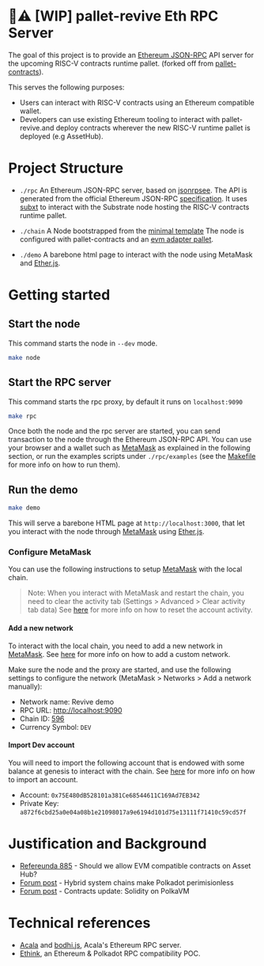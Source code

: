 # 🚧⚠️ [WIP] pallet-revive Eth RPC Server

The goal of this project is to provide an [Ethereum JSON-RPC](https://ethereum.org/en/developers/docs/apis/json-rpc/) API server for the upcoming RISC-V contracts runtime pallet. (forked off from [pallet-contracts](https://github.com/paritytech/polkadot-sdk/tree/master/substrate/frame/contracts)).

This serves the following purposes:

- Users can interact with RISC-V contracts using an Ethereum compatible wallet.
- Developers can use existing Ethereum tooling to interact with pallet-revive.and deploy contracts wherever the new RISC-V runtime pallet is deployed (e.g AssetHub).

# Project Structure

- `./rpc`
  An Ethereum JSON-RPC server, based on [jsonrpsee](https://github.com/paritytech/jsonrpsee).
  The API is generated from the official Ethereum JSON-RPC [specification](https://github.com/ethereum/execution-apis).
  It uses [subxt](https://github.com/paritytech/subxt) to interact with the Substrate node hosting the RISC-V contracts runtime pallet.

- `./chain`
  A Node bootstrapped from the [minimal template](https://github.com/paritytech/polkadot-sdk/tree/master/templates/minimal)
  The node is configured with pallet-contracts and an [evm adapter pallet](./chain/pallet-contracts-evm).

- `./demo`
  A barebone html page to interact with the node using MetaMask and [Ether.js](https://github.com/ethers-io/ethers.js).

# Getting started

## Start the node

This command starts the node in `--dev` mode.

```bash
make node
```

## Start the RPC server

This command starts the rpc proxy, by default it runs on `localhost:9090`

```bash
make rpc
```

Once both the node and the rpc server are started, you can send transaction to the node through the Ethereum JSON-RPC API.
You can use your browser and a wallet such as [MetaMask](https://metamask.io) as explained in the following section, or run the examples scripts under `./rpc/examples` (see the [Makefile](./Makefile) for more info on how to run them).

## Run the demo

```bash
make demo
```

This will serve a barebone HTML page at `http://localhost:3000`, that let you interact with the node through [MetaMask](https://metamask.io) using [Ether.js](https://github.com/ethers-io/ethers.js).

### Configure MetaMask

You can use the following instructions to setup [MetaMask](https://metamask.io) with the local chain.

> Note: When you interact with MetaMask and restart the chain, you need to clear the activity tab (Settings > Advanced > Clear activity tab data)
> See [here](https://support.metamask.io/managing-my-wallet/resetting-deleting-and-restoring/how-to-clear-your-account-activity-reset-account) for more info on how to reset the account activity.

#### Add a new network

To interact with the local chain, you need to add a new network in [MetaMask](https://metamask.io).
See [here](https://support.metamask.io/networks-and-sidechains/managing-networks/how-to-add-a-custom-network-rpc/#adding-a-network-manually) for more info on how to add a custom network.

Make sure the node and the proxy are started, and use the following settings to configure the network (MetaMask > Networks > Add a network manually):
  
- Network name: Revive demo
- RPC URL: <http://localhost:9090>
- Chain ID: [596](https://github.com/paritytech/revive-ethereum-rpc/blob/main/chain/runtime/src/lib.rs?plain=1#L198)
- Currency Symbol: `DEV`

#### Import Dev account

You will need to import the following account that is endowed with some balance at genesis to interact with the chain.
See [here](https://support.metamask.io/managing-my-wallet/accounts-and-addresses/how-to-import-an-account/) for more info on how to import an account.

- Account: `0x75E480dB528101a381Ce68544611C169Ad7EB342`
- Private Key: `a872f6cbd25a0e04a08b1e21098017a9e6194d101d75e13111f71410c59cd57f`

# Justification and Background

- [Refereunda 885](https://polkadot.polkassembly.io/referenda/885) - Should we allow EVM compatible contracts on Asset Hub?
- [Forum post](https://forum.polkadot.network/t/hybrid-system-chains-make-polkadot-permissionless/7089) - Hybrid system chains make Polkadot perimisionless
- [Forum post](https://forum.polkadot.network/t/contracts-update-solidity-on-polkavm/6949) - Contracts update: Solidity on PolkaVM

# Technical references

- [Acala](https://github.com/AcalaNetwork/Acala) and [bodhi.js](https://github.com/AcalaNetwork/bodhi.js), Acala's Ethereum RPC server.
- [Ethink](https://github.com/agryaznov/ethink), an Ethereum & Polkadot RPC compatibility POC.
